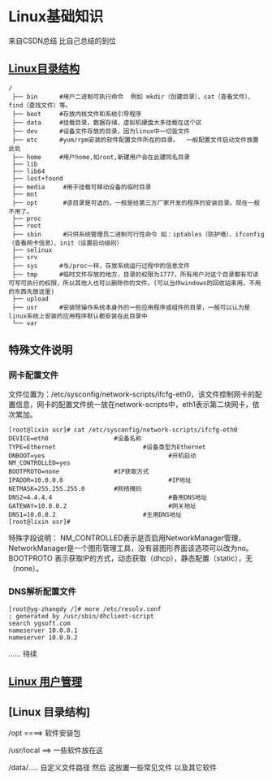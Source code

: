 # Linux基础知识
  来自CSDN总结 比自己总结的到位
## [Linux目录结构](https://blog.csdn.net/beyondlee2011/article/details/85341516)
  ```
  /
   ├── bin      #用户二进制可执行命令  例如 mkdir（创建目录）、cat（查看文件）、find（查找文件）等。
   ├── boot     #存放内核文件和系统引导程序
   ├── data     #挂载目录，数据存储，虚拟机硬盘大多挂载在这个区 
   ├── dev      #设备文件存放的目录，因为linux中一切皆文件
   ├── etc 		#yum/rpm安装的软件配置文件所在的目录。  一般配置文件启动文件放置此处
   ├── home     #用户home,如root,新建用户会在此建同名目录
   ├── lib 
   ├── lib64 
   ├── lost+found 
   ├── media	 #用于挂载可移动设备的临时目录
   ├── mnt 
   ├── opt   	 #该目录是可选的，一般是给第三方厂家开发的程序的安装目录。现在一般不用了。
   ├── proc 
   ├── root
   ├── sbin      #只供系统管理员二进制可行性命令 如：iptables（防护墙）、ifconfig（查看网卡信息）、init（设置启动级别）
   ├── selinux 
   ├── srv 
   ├── sys 		#与/proc一样，存放系统运行过程中的信息文件
   ├── tmp      #临时文件存放的地方，目录的权限为1777，所有用户对这个目录都有可读可写可执行的权限，所以其他人也可以删除你的文件。(可以当作windows的回收站来用，不用的东西先放这里)
   ├── upload 
   ├── usr 		#安装除操作系统本身外的一些应用程序或组件的目录，一般可以认为是linux系统上安装的应用程序默认都安装在此目录中
   └── var
  ```
## 特殊文件说明
###  网卡配置文件
文件位置为：/etc/sysconfig/network-scripts/ifcfg-eth0，该文件控制网卡的配置信息，网卡的配置文件统一放在network-scripts中，eth1表示第二块网卡，依次累加。
```
[root@lixin usr]# cat /etc/sysconfig/network-scripts/ifcfg-eth0 
DEVICE=eth0                  #设备名称
TYPE=Ethernet                        #设备类型为Ethernet
ONBOOT=yes                                  #开机启动
NM_CONTROLLED=yes            
BOOTPROTO=none               #IP获取方式
IPADDR=10.0.0.8                             #IP地址
NETMASK=255.255.255.0        #网络掩码
DNS2=4.4.4.4                                #备用DNS地址
GATEWAY=10.0.0.2                            #网关地址
DNS1=10.0.0.2                        #主用DNS地址
[root@lixin usr]#
```
特殊字段说明：
    NM_CONTROLLED表示是否启用NetworkManager管理，NetworkManager是一个图形管理工具，没有装图形界面该选项可以改为no。
    BOOTPROTO 表示获取IP的方式，动态获取（dhcp），静态配置（static），无（none）。
### DNS解析配置文件
```
[root@yg-zhangdy /]# more /etc/resolv.conf
; generated by /usr/sbin/dhclient-script
search ygsoft.com
nameserver 10.0.0.1
nameserver 10.0.0.2
```

...... 待续


## [Linux 用户管理](https://blog.csdn.net/beyondlee2011/article/details/85341819)



## [Linux 目录结构]



/opt ====> 软件安装包

/usr/local ==> 一些软件放在这



/data/..... 自定义文件路径 然后 这放置一些常见文件 以及其它软件	





